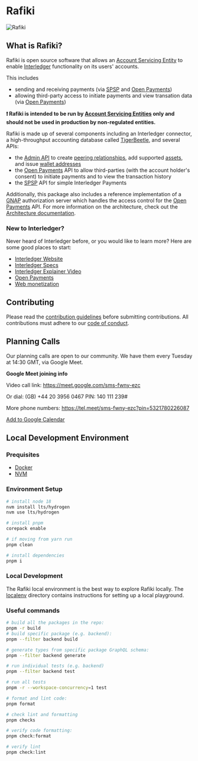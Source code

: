 # Rafiki

![Rafiki](https://github.com/interledger/rafiki/assets/20246798/528b1978-0e02-4bc4-a6b4-e8e81d2f3c3a)

## What is Rafiki?

Rafiki is open source software that allows an [Account Servicing Entity](https://rafiki.dev/concepts/account-servicing-entity/) to enable [Interledger](https://rafiki.dev/concepts/interledger-protocol/overview/) functionality on its users' accounts.

This includes

- sending and receiving payments (via [SPSP](https://rafiki.dev/reference/glossary/#simple-payments-setup-protocol-spsp) and [Open Payments](https://rafiki.dev/concepts/open-payments/overview/))
- allowing third-party access to initiate payments and view transation data (via [Open Payments](https://rafiki.dev/concepts/open-payments/overview/))

**❗ Rafiki is intended to be run by [Account Servicing Entities](https://rafiki.dev/reference/glossary/#account-servicing-entity) only and should not be used in production by non-regulated entities.**

Rafiki is made up of several components including an Interledger connector, a high-throughput accounting database called [TigerBeetle](https://rafiki.dev/concepts/accounting/tigerbeetle/), and several APIs:

- the [Admin API](https://rafiki.dev/apis/backend/schema/) to create [peering relationships](https://rafiki.dev/concepts/interledger-protocol/peering/), add supported [assets](https://rafiki.dev/concepts/asset/), and issue [wallet addresses](https://rafiki.dev/reference/glossary/#payment-pointer)
- the [Open Payments](https://rafiki.dev/reference/glossary/#open-payments) API to allow third-parties (with the account holder's consent) to initiate payments and to view the transaction history
- the [SPSP](https://rafiki.dev/reference/glossary/#simple-payments-setup-protocol-spsp) API for simple Interledger Payments

Additionally, this package also includes a reference implementation of a [GNAP](https://rafiki.dev/reference/glossary/#grant-negotiation-authorization-protocol) authorization server which handles the access control for the [Open Payments](https://rafiki.dev/reference/glossary/#open-payments) API. For more information on the architecture, check out the [Architecture documentation](https://rafiki.dev/introduction/architecture/).

### New to Interledger?

Never heard of Interledger before, or you would like to learn more? Here are some good places to start:

- [Interledger Website](https://interledger.org/)
- [Interledger Specs](https://interledger.org/rfcs/0027-interledger-protocol-4/)
- [Interledger Explainer Video](https://twitter.com/Interledger/status/1567916000074678272)
- [Open Payments](https://openpayments.guide/)
- [Web monetization](https://webmonetization.org/)

## Contributing

Please read the [contribution guidelines](.github/contributing.md) before submitting contributions. All contributions must adhere to our [code of conduct](.github/code_of_conduct.md).

## Planning Calls

Our planning calls are open to our community. We have them every Tuesday at 14:30 GMT, via Google Meet.

**Google Meet joining info**

Video call link: https://meet.google.com/sms-fwny-ezc

Or dial: ‪(GB) +44 20 3956 0467‬ PIN: ‪140 111 239‬#

More phone numbers: https://tel.meet/sms-fwny-ezc?pin=5321780226087

[Add to Google Calendar](https://calendar.google.com/calendar/event?action=TEMPLATE&tmeid=YjN1NW5ibDloN2dua2IwM2thOWlrZXRvMTVfMjAyMzA0MTdUMTUwMDAwWiBjX2NqMDI3Z21oc3VqazkxZXZpMjRkOXB2bXQ0QGc&tmsrc=c_cj027gmhsujk91evi24d9pvmt4%40group.calendar.google.com&scp=ALL)

## Local Development Environment

### Prequisites

- [Docker](https://docs.docker.com/get-docker/)
- [NVM](https://github.com/nvm-sh/nvm)

### Environment Setup

```sh
# install node 18
nvm install lts/hydrogen
nvm use lts/hydrogen

# install pnpm
corepack enable

# if moving from yarn run
pnpm clean

# install dependencies
pnpm i
```

### Local Development

The Rafiki local environment is the best way to explore Rafiki locally. The [localenv](localenv) directory contains instructions for setting up a local playground.

### Useful commands

```sh
# build all the packages in the repo:
pnpm -r build
# build specific package (e.g. backend):
pnpm --filter backend build

# generate types from specific package GraphQL schema:
pnpm --filter backend generate

# run individual tests (e.g. backend)
pnpm --filter backend test

# run all tests
pnpm -r --workspace-concurrency=1 test

# format and lint code:
pnpm format

# check lint and formatting
pnpm checks

# verify code formatting:
pnpm check:format

# verify lint
pnpm check:lint
```
